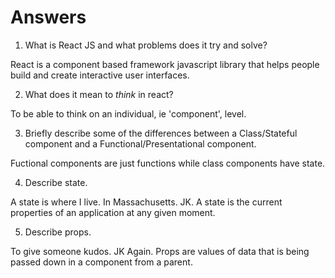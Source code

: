 # Answers

1.  What is React JS and what problems does it try and solve?

React is a component based framework javascript library that helps people build and create interactive user interfaces.

2.  What does it mean to _think_ in react?

To be able to think on an individual, ie 'component', level.

3.  Briefly describe some of the differences between a Class/Stateful component and a Functional/Presentational component.

Fuctional components are just functions while class components have state.

4.  Describe state.

A state is where I live. In Massachusetts. JK. A state is the current properties of an application at any given moment.

5.  Describe props.

To give someone kudos. JK Again. Props are values of data that is being passed down in a component from a parent.
